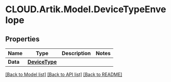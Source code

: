 # CLOUD.Artik.Model.DeviceTypeEnvelope
## Properties

Name | Type | Description | Notes
------------ | ------------- | ------------- | -------------
**Data** | [**DeviceType**](DeviceType.md) |  | 

[[Back to Model list]](../README.md#documentation-for-models) [[Back to API list]](../README.md#documentation-for-api-endpoints) [[Back to README]](../README.md)

